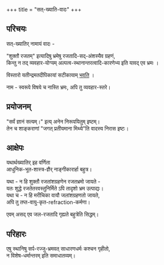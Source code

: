 +++
title = "सत्-ख्याति-वादः"
+++

## परिचयः
सत्-ख्यातिर् नामायं वादः - 

"शुक्तौ रजतम्" इत्यादिषु भ्रमेषु रजतादि-सद्-अंशस्यैव ग्रहणं,  
किन्तु न तद् व्यवहार-योग्यम् अल्पत्व-स्थानान्तरत्वादि-कारणेभ्य इति यावद् एव भ्रमः ।  

विस्तारो यतीन्द्रमतदीपिकायां सटीकायाम् [भवति](/AgamaH_vaiShNavaH/rAmAnuja-sampradAyaH/tattvam/parichaya-sanxepAH/yatIndra-mata-dIpikA/sarva-prastutiH/01_upodghAtaH/) । 

नाम - स्वरूपे विषये च नास्ति भ्रमः, अपि तु व्यवहार-स्तरे।  

## प्रयोजनम्
"सर्वं ज्ञानं सत्यम्।" इत्य् अनेन निरूपयितुम् इष्टम्।  
तेन च शाङ्कराणां "जगत् प्रतीयमाना मिथ्ये"ति वादस्य निरास इष्टः। 

## आक्षेपः
यथार्थख्यातिर् इह वर्णिता  
आधुनिक-भूत-शास्त्र-ज्ञैर् नाङ्गीकारार्हा बहुत्र।  

यथा - न हि शुक्तौ रजतांशग्रहणेन रजतभ्रमो जायते -  
यतः शुद्धे रजतेतरवस्तुनिर्मिते ऽपि तादृशो भ्रम उत्पाद्यः।    
यथा च - न हि मरीचिका वायौ जलांशग्रहणतो जायते,  
अपि तु तप्त-वायु-कृत-refraction-कर्मणा। 

एवम् असद् एव जल-रजतादि गृह्यते बहुत्रेति सिद्धम्।  

## परिहारः
एषु स्थानिषु सर्प-रज्जु-भ्रमवत् साधारणधर्मः कश्चन गृहीतो,  
न विशेष-धर्मान्तरम् इति समाधातव्यम्।  
